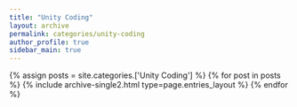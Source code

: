 ```yaml
---
title: "Unity Coding"
layout: archive
permalink: categories/unity-coding
author_profile: true
sidebar_main: true
---
```


{% assign posts = site.categories.['Unity Coding'] %}
{% for post in posts %} {% include archive-single2.html type=page.entries_layout %} {% endfor %}
